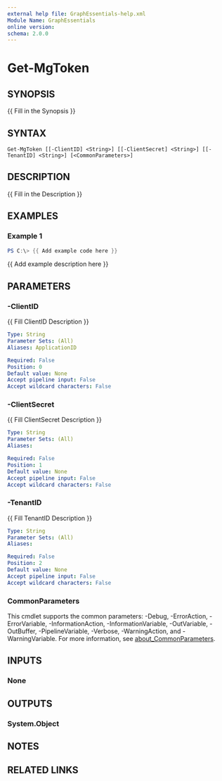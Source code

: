 ```yaml
---
external help file: GraphEssentials-help.xml
Module Name: GraphEssentials
online version:
schema: 2.0.0
---
```


# Get-MgToken

## SYNOPSIS
{{ Fill in the Synopsis }}

## SYNTAX

```
Get-MgToken [[-ClientID] <String>] [[-ClientSecret] <String>] [[-TenantID] <String>] [<CommonParameters>]
```

## DESCRIPTION
{{ Fill in the Description }}

## EXAMPLES

### Example 1
```powershell
PS C:\> {{ Add example code here }}
```

{{ Add example description here }}

## PARAMETERS

### -ClientID
{{ Fill ClientID Description }}

```yaml
Type: String
Parameter Sets: (All)
Aliases: ApplicationID

Required: False
Position: 0
Default value: None
Accept pipeline input: False
Accept wildcard characters: False
```

### -ClientSecret
{{ Fill ClientSecret Description }}

```yaml
Type: String
Parameter Sets: (All)
Aliases:

Required: False
Position: 1
Default value: None
Accept pipeline input: False
Accept wildcard characters: False
```

### -TenantID
{{ Fill TenantID Description }}

```yaml
Type: String
Parameter Sets: (All)
Aliases:

Required: False
Position: 2
Default value: None
Accept pipeline input: False
Accept wildcard characters: False
```

### CommonParameters
This cmdlet supports the common parameters: -Debug, -ErrorAction, -ErrorVariable, -InformationAction, -InformationVariable, -OutVariable, -OutBuffer, -PipelineVariable, -Verbose, -WarningAction, and -WarningVariable. For more information, see [about_CommonParameters](http://go.microsoft.com/fwlink/?LinkID=113216).

## INPUTS

### None

## OUTPUTS

### System.Object
## NOTES

## RELATED LINKS
